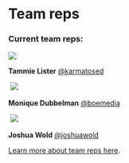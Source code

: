# Team reps

### Current team reps:

![](https://gravatar.com/avatar/ca7d4273a689cdbf524d8332771bb1ca?d=mystery)

**Tammie Lister** [@karmatosed](https://profiles.wordpress.org/karmatosed)

 [![](https://i0.wp.com/make.wordpress.org/design/files/2017/07/cc00a4eb9366fcf378d991cbb3714ecc.jpeg?w=32&ssl=1)](https://i0.wp.com/make.wordpress.org/design/files/2017/07/cc00a4eb9366fcf378d991cbb3714ecc.jpeg?ssl=1)

**Monique Dubbelman** [@boemedia](https://profiles.wordpress.org/boemedia/)

 [![](https://i1.wp.com/make.wordpress.org/design/files/2017/07/78f0d973775bae2efe33199b84682818.jpeg?w=32&ssl=1)](https://i1.wp.com/make.wordpress.org/design/files/2017/07/78f0d973775bae2efe33199b84682818.jpeg?ssl=1)

**Joshua Wold** [@joshuawold](https://profiles.wordpress.org/joshuawold)

[Learn more about team reps here](https://make.wordpress.org/updates/team-reps/).